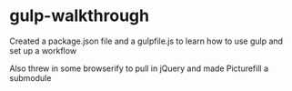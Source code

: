 # gulp-walkthrough

Created a package.json file and a gulpfile.js to learn how to use gulp and set up a workflow

Also threw in some browserify to pull in jQuery and made Picturefill a submodule
